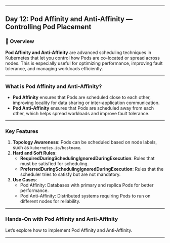 ﻿---

## Day 12: Pod Affinity and Anti-Affinity — Controlling Pod Placement

### 📘 Overview

**Pod Affinity and Anti-Affinity** are advanced scheduling techniques in Kubernetes that let you control how Pods are co-located or spread across nodes. This is especially useful for optimizing performance, improving fault tolerance, and managing workloads efficiently.

---

### What is Pod Affinity and Anti-Affinity?

- **Pod Affinity** ensures that Pods are scheduled close to each other, improving locality for data sharing or inter-application communication.
- **Pod Anti-Affinity** ensures that Pods are scheduled away from each other, which helps spread workloads and improve fault tolerance.

---

### Key Features

1. **Topology Awareness**: Pods can be scheduled based on node labels, such as `kubernetes.io/hostname`.
2. **Hard and Soft Rules**:
   - **RequiredDuringSchedulingIgnoredDuringExecution**: Rules that must be satisfied for scheduling.
   - **PreferredDuringSchedulingIgnoredDuringExecution**: Rules that the scheduler tries to satisfy but are not mandatory.
3. **Use Cases**:
   - Pod Affinity: Databases with primary and replica Pods for better performance.
   - Pod Anti-Affinity: Distributed systems requiring Pods to run on different nodes for reliability.

---

### Hands-On with Pod Affinity and Anti-Affinity

Let’s explore how to implement Pod Affinity and Anti-Affinity.

---


